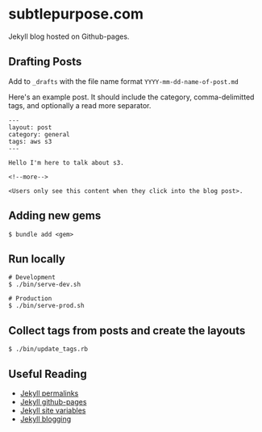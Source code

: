 # subtlepurpose.com

Jekyll blog hosted on Github-pages.

## Drafting Posts
Add to `_drafts` with the file name format `YYYY-mm-dd-name-of-post.md`

Here's an example post. It should include the category, comma-delimitted tags,
and optionally a read more separator.
```
---
layout: post
category: general
tags: aws s3
---

Hello I'm here to talk about s3.

<!--more-->

<Users only see this content when they click into the blog post>.
```

## Adding new gems
```
$ bundle add <gem>
```

## Run locally
```
# Development
$ ./bin/serve-dev.sh

# Production
$ ./bin/serve-prod.sh
```

## Collect tags from posts and create the layouts
```
$ ./bin/update_tags.rb
```

## Useful Reading
- [Jekyll permalinks](https://jekyllrb.com/docs/permalinks/)
- [Jekyll github-pages](https://jekyllrb.com/docs/github-pages/)
- [Jekyll site variables](https://jekyllrb.com/docs/variables/)
- [Jekyll blogging](https://jekyllrb.com/docs/step-by-step/08-blogging/)
